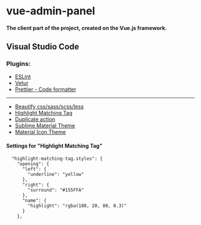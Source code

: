 # vue-admin-panel
#### The client part of the project, created on the Vue.js framework.

## Visual Studio Code
### Plugins:
- [ESLint](https://marketplace.visualstudio.com/items?itemName=dbaeumer.vscode-eslint "ESLint")
- [Vetur](https://marketplace.visualstudio.com/items?itemName=octref.vetur "Vetur")
- [Prettier - Code formatter](https://marketplace.visualstudio.com/items?itemName=esbenp.prettier-vscode "Prettier - Code formatter")
- ---
- [Beautify css/sass/scss/less](https://marketplace.visualstudio.com/items?itemName=michelemelluso.code-beautifier "Beautify css/sass/scss/less")
- [Highlight Matching Tag](https://marketplace.visualstudio.com/items?itemName=vincaslt.highlight-matching-tag "Highlight Matching Tag")
- [Duplicate action](https://marketplace.visualstudio.com/items?itemName=mrmlnc.vscode-duplicate "Duplicate action")
- [Sublime Material Theme](https://marketplace.visualstudio.com/items?itemName=jprestidge.theme-material-theme "Sublime Material Theme")
- [Material Icon Theme](https://marketplace.visualstudio.com/items?itemName=PKief.material-icon-theme "Material Icon Theme")

#### Settings for "Highlight Matching Tag"
      "highlight-matching-tag.styles": {
        "opening": {
          "left": {
            "underline": "yellow"
          },
          "right": {
            "surround": "#155FFA"
          },
          "name": {
            "highlight": "rgba(180, 20, 80, 0.3)"
          }
        },
